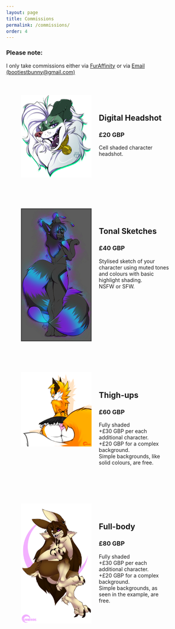```yaml
---
layout: page
title: Commissions
permalink: /commissions/
order: 4
---
```


<style>
.left-com {
  width:45%; 
  display:block;
  float:left;
}

.right-com {
  width:45%;
  float:left; 
  margin:20px;
}

.right-com p {
  padding:0px;
  margin:0px;
}

.com {
  margin:20px;
  padding:20px;
  display:inline-block;
}

</style>

<h3>Please note:</h3> 
<p>I only take commissions either via <a href="http://www.furaffinity.net/user/bunniehkins">FurAffinity</a> or via <a href="mailto:bootiestbunny@gmail.com">Email (bootiestbunny@gmail.com)</a></p>

<div class="com">
  <img class="left-com" src="/img/DigitalHeadshot.png"/>
  <div class="right-com">
    <h2>Digital Headshot</h2>
    <h3>£20 GBP</h3>
    <p>Cell shaded character headshot.</p>

  </div>
</div>

<div class="com">
  <img class="left-com" src="/img/TonalSketches.png"/>
  <div class="right-com">
    <h2>Tonal Sketches</h2>
    <h3>£40 GBP</h3>
    <p>Stylised sketch of your character using muted tones and colours with basic highlight shading.</p>
    <p>NSFW or SFW.</p>

  </div>
</div>

<div class="com">
  <img class="left-com" src="/img/ThighUps.png"/>
  <div class="right-com">
    <h2>Thigh-ups</h2>
    <h3>£60 GBP</h3>
    <p>Fully shaded</p>
    <p>+£30 GBP per each additional character.</p>
    <p>+£20 GBP for a complex background.</p>
    <p>Simple backgrounds, like solid colours, are free.</p>
  </div>
</div>

<div class="com">
  <img class="left-com" src="/img/FullBody.png"/>
  <div class="right-com">
    <h2>Full-body</h2>
    <h3>£80 GBP</h3>
    <p>Fully shaded</p>
    <p>+£30 GBP per each additional character.</p>
    <p>+£20 GBP for a complex background.</p>
    <p>Simple backgrounds, as seen in the example, are free.</p>
  </div>
</div>